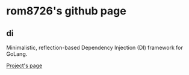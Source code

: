 # rom8726's github page

## di

Minimalistic, reflection-based Dependency Injection (DI) framework for GoLang.

[Project's page](https://github.com/rom8726/di)
